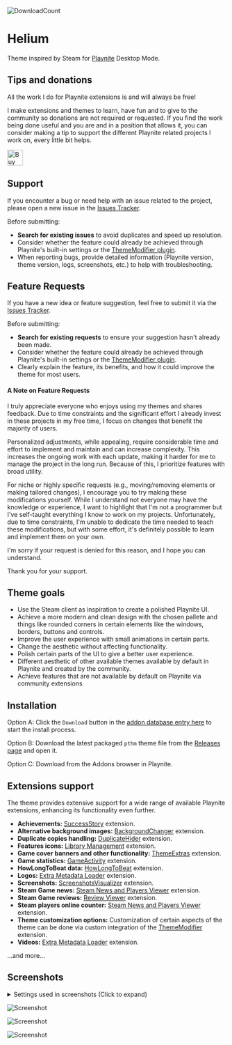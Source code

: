 ![DownloadCount](https://img.shields.io/github/downloads/darklinkpower/Helium/total.svg)
# Helium
Theme inspired by Steam for [Playnite](https://github.com/JosefNemec/Playnite) Desktop Mode.

## Tips and donations
All the work I do for Playnite extensions is and will always be free!

I make extensions and themes to learn, have fun and to give to the community so donations are not required or requested. If you find the work being done useful and you are and in a position that allows it, you can consider making a tip to support the different Playnite related projects I work on, every little bit helps.

<a href='https://ko-fi.com/darklinkpower' target='_blank'><img height='36' style='border:0px;height:36px;' src='https://cdn.ko-fi.com/cdn/kofi1.png?v=2' border='0' alt='Buy Me a Coffee at ko-fi.com' /></a>

## Support

If you encounter a bug or need help with an issue related to the project, please open a new issue in the [Issues Tracker](https://github.com/darklinkpower/Stardust/issues).

Before submitting:
- **Search for existing issues** to avoid duplicates and speed up resolution.
- Consider whether the feature could already be achieved through Playnite's built-in settings or the [ThemeModifier plugin](https://playnite.link/addons.html#playnite-thememodifier-plugin).
- When reporting bugs, provide detailed information (Playnite version, theme version, logs, screenshots, etc.) to help with troubleshooting.

## Feature Requests

If you have a new idea or feature suggestion, feel free to submit it via the [Issues Tracker](https://github.com/darklinkpower/Helium/issues).

Before submitting:
- **Search for existing requests** to ensure your suggestion hasn't already been made.
- Consider whether the feature could already be achieved through Playnite's built-in settings or the [ThemeModifier plugin](https://playnite.link/addons.html#playnite-thememodifier-plugin).
- Clearly explain the feature, its benefits, and how it could improve the theme for most users.

#### A Note on Feature Requests

I truly appreciate everyone who enjoys using my themes and shares feedback. Due to time constraints and the significant effort I already invest in these projects in my free time, I focus on changes that benefit the majority of users.

Personalized adjustments, while appealing, require considerable time and effort to implement and maintain and can increase complexity. This increases the ongoing work with each update, making it harder for me to manage the project in the long run. Because of this, I prioritize features with broad utility.

For niche or highly specific requests (e.g., moving/removing elements or making tailored changes), I encourage you to try making these modifications yourself. While I understand not everyone may have the knowledge or experience, I want to highlight that I'm not a programmer but I've self-taught everything I know to work on my projects. Unfortunately, due to time constraints, I'm unable to dedicate the time needed to teach these modifications, but with some effort, it's definitely possible to learn and implement them on your own.

I'm sorry if your request is denied for this reason, and I hope you can understand.

Thank you for your support.

## Theme goals
- Use the Steam client as inspiration to create a polished Playnite UI.
- Achieve a more modern and clean design with the chosen pallete and things like rounded corners in certain elements like the windows, borders, buttons and controls.
- Improve the user experience with small animations in certain parts.
- Change the aesthetic without affecting functionality.
- Polish certain parts of the UI to give a better user experience.
- Different aesthetic of other available themes available by default in Playnite and created by the community.
- Achieve features that are not available by default on Playnite via community extensions

## Installation
Option A: Click the `Download` button in the [addon database entry here](https://playnite.link/addons.html#8b15c46a-90c2-4fe5-9ebb-1ab25ba7fcb1) to start the install process.

Option B: Download the latest packaged `pthm` theme file from the [Releases page](https://github.com/darklinkpower/Helium/releases/latest) and open it.

Option C: Download from the Addons browser in Playnite.


## Extensions support
The theme provides extensive support for a wide range of available Playnite extensions, enhancing its functionality even further.

- **Achievements:** [SuccessStory](https://playnite.link/addons.html#playnite-successstory-plugin) extension.
- **Alternative background images:** [BackgroundChanger](https://playnite.link/addons.html#playnite-backgroundchanger-plugin) extension.
- **Duplicate copies handling:** [DuplicateHider](https://playnite.link/addons.html#felixkmh_DuplicateHider_Plugin) extension.
- **Features icons:** [Library Management](https://playnite.link/addons.html#playnite-librarymanagement-plugin) extension.
- **Game cover banners and other functionality:** [ThemeExtras](https://playnite.link/addons.html#felixkmh_Extras_Plugin) extension.
- **Game statistics:** [GameActivity](https://playnite.link/addons.html#playnite-gameactivity-plugin) extension.
- **HowLongToBeat data:** [HowLongToBeat](https://playnite.link/addons.html#playnite-howlongtobeat-plugin) extension.
- **Logos:** [Extra Metadata Loader](https://playnite.link/addons.html#ExtraMetadataLoader_705fdbca-e1fc-4004-b839-1d040b8b4429) extension.
- **Screenshots:** [ScreenshotsVisualizer](https://playnite.link/addons.html#playnite-screenshotsvisualizer-plugin) extension.
- **Steam Game news:** [Steam News and Players Viewer](https://playnite.link/addons.html#NewsViewer_15e03ffe-90f6-4e8e-bd4d-94514777481d) extension.
- **Steam Game reviews:** [Review Viewer](https://playnite.link/addons.html#Review_Viewer_ca24e37a-76d9-49bf-89ab-d3cba4a54bd1) extension.
- **Steam players online counter:** [Steam News and Players Viewer](https://playnite.link/addons.html#NewsViewer_15e03ffe-90f6-4e8e-bd4d-94514777481d) extension.
- **Theme customization options:** Customization of certain aspects of the theme can be done via custom integration of the [ThemeModifier](https://playnite.link/addons.html#playnite-thememodifier-plugin) extension.
- **Videos:** [Extra Metadata Loader](https://playnite.link/addons.html#ExtraMetadataLoader_705fdbca-e1fc-4004-b839-1d040b8b4429) extension.

...and more...

## Screenshots

<details>
<summary>Settings used in screenshots (Click to expand)</summary>


![Screenshot](https://raw.githubusercontent.com/darklinkpower/Helium/master/screenshots/settings_01.jpg)

![Screenshot](https://raw.githubusercontent.com/darklinkpower/Helium/master/screenshots/settings_02.jpg)

![Screenshot](https://raw.githubusercontent.com/darklinkpower/Helium/master/screenshots/settings_03.jpg)

![Screenshot](https://raw.githubusercontent.com/darklinkpower/Helium/master/screenshots/settings_04.jpg)

![Screenshot](https://raw.githubusercontent.com/darklinkpower/Helium/master/screenshots/settings_05.jpg)

![Screenshot](https://raw.githubusercontent.com/darklinkpower/Helium/master/screenshots/settings_06.jpg)
</details>

![Screenshot](https://raw.githubusercontent.com/darklinkpower/Helium/master/screenshots/screenshot_01.webp)

![Screenshot](https://raw.githubusercontent.com/darklinkpower/Helium/master/screenshots/screenshot_02.webp)

![Screenshot](https://raw.githubusercontent.com/darklinkpower/Helium/master/screenshots/screenshot_03.webp)
